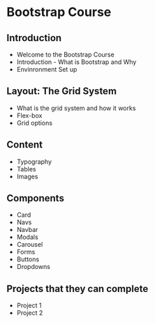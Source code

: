 # Bootstrap Course

## Introduction
* Welcome to  the Bootstrap Course
* Introduction - What is Bootstrap and Why
* Envinronment Set up

## Layout: The Grid System
* What is the grid system and how it works
* Flex-box
* Grid options

##  Content
* Typography
* Tables
* Images

## Components
* Card
* Navs
* Navbar
* Modals
* Carousel
* Forms
* Buttons
* Dropdowns

## Projects that they can complete
* Project 1
* Project 2

